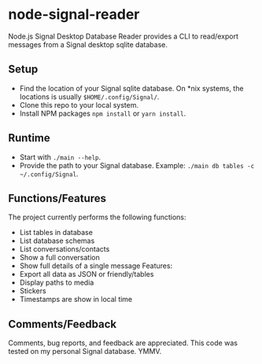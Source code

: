 # node-signal-reader
Node.js Signal Desktop Database Reader provides a CLI to read/export messages from a Signal desktop sqlite database.

## Setup
* Find the location of your Signal sqlite database. On *nix systems, the locations is usually `$HOME/.config/Signal/`.
* Clone this repo to your local system.
* Install NPM packages `npm install` or `yarn install`.

## Runtime
* Start with `./main --help`. 
* Provide the path to your Signal database. Example: `./main db tables -c ~/.config/Signal`.

## Functions/Features
The project currently performs the following functions:
* List tables in database
* List database schemas
* List conversations/contacts
* Show a full conversation
* Show full details of a single message
Features:
* Export all data as JSON or friendly/tables
* Display paths to media
* Stickers
* Timestamps are show in local time

## Comments/Feedback
Comments, bug reports, and feedback are appreciated. This code was tested on my personal Signal database. YMMV.
